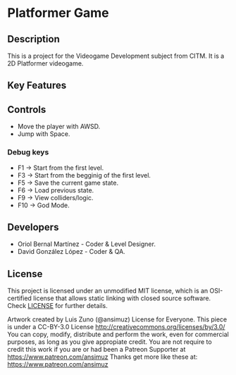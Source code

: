 # Platformer Game

## Description

This is a project for the Videogame Development subject from CITM.
It is a 2D Platformer videogame.

## Key Features


 
## Controls

 - Move the player with AWSD.
 - Jump with Space.
 
 ### Debug keys
 
 - F1 -> Start from the first level.
 - F3 -> Start from the begginig of the first level.
 - F5 -> Save the current game state.
 - F6 -> Load previous state.
 - F9 -> View colliders/logic.
 - F10 -> God Mode.

## Developers

 - Oriol Bernal Martínez - Coder & Level Designer.
 - David González López - Coder & QA.

## License

This project is licensed under an unmodified MIT license, which is an OSI-certified license that allows static linking with closed source software. Check [LICENSE](LICENSE) for further details.

Artwork created by Luis Zuno (@ansimuz)
License for Everyone. This piece is under a CC-BY-3.0 License http://creativecommons.org/licenses/by/3.0/
You can copy, modify, distribute and perform the work, even for commercial purposes, as long as you give appropiate credit. 
You are not require to credit this work if you are or had been a Patreon Supporter at https://www.patreon.com/ansimuz
Thanks get more like these at: https://www.patreon.com/ansimuz

